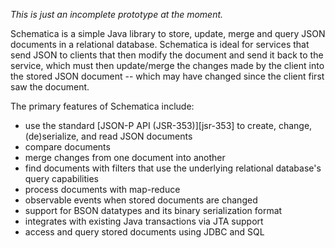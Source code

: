_This is just an incomplete prototype at the moment._

Schematica is a simple Java library to store, update, merge and query JSON documents in a relational database. Schematica is ideal 
for services that send JSON to clients that then modify the document and send it back to the service, which must then 
update/merge the changes made by the client into the stored JSON document -- which may have changed since the client first saw
the document.

The primary features of Schematica include:

* use the standard [JSON-P API (JSR-353)][jsr-353] to create, change, (de)serialize, and read JSON documents
* compare documents
* merge changes from one document into another
* find documents with filters that use the underlying relational database's query capabilities
* process documents with map-reduce
* observable events when stored documents are changed
* support for BSON datatypes and its binary serialization format
* integrates with existing Java transactions via JTA support
* access and query stored documents using JDBC and SQL



[jsr353]: https://jcp.org/en/jsr/detail?id=353
